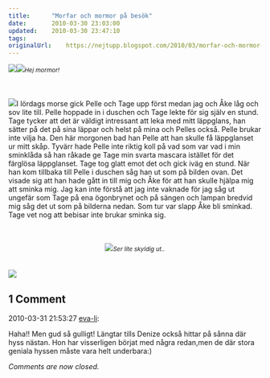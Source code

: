 ```yaml
---
title:		"Morfar och mormor på besök"
date:		2010-03-30 23:03:00
updated:	2010-03-30 23:47:10
tags: 	
originalUrl:	https://nejtupp.blogspot.com/2010/03/morfar-och-mormor-pa-besok.html
---
```


<img src="../../../../img/Mormor+och+morfar-_MG_0976.jpg"><img src="../../../../img/Mormor+och+morfar-_MG_0989.jpg"><span style="font-size:85%;"><span style="font-style: italic;">Hej mormor!<br><br></span></span></div><br><br><img src="../../../../img/Tage+och+sminket-_MG_0995.jpg">I lördags morse gick Pelle och Tage upp först medan jag och Åke låg och sov lite till. Pelle hoppade in i duschen och Tage lekte för sig själv en stund. Tage tycker att det är väldigt intressant att leka med mitt läppglans, han sätter på det på sina läppar och helst på mina och Pelles också. Pelle brukar inte vilja ha. Den här morgonen bad han Pelle att han skulle få läppglanset ur mitt skåp. Tyvärr hade Pelle inte riktig koll på vad som var vad i min sminklåda så han råkade ge Tage min svarta mascara istället för det färglösa läppglanset. Tage tog glatt emot det och gick iväg en stund. När han kom tillbaka till Pelle i duschen såg han ut som på bilden ovan. Det visade sig att han hade gått in till mig och Åke för att han skulle hjälpa mig att sminka mig. Jag kan inte förstå att jag inte vaknade för jag såg ut ungefär som Tage på ena ögonbrynet och på sängen och lampan bredvid mig såg det ut som på bilderna nedan. Som tur var slapp Åke bli sminkad. Tage vet nog att bebisar inte brukar sminka sig.<br><br><br><div style="text-align: center;"><img src="../../../../img/Tage+och+sminket-_MG_0997.jpg"><span style="font-size:85%;"><span style="font-style: italic;">Ser lite skyldig ut..</span></span><br><br><br></div><img src="../../../../img/Tage+och+sminket-_MG_1001.jpg">

<div class="comments">
	<div class="comments-header"><h2>1 Comment</h2></div>
	<div class="comments-body">
			<div class="comment" id="comment-2198133823419572038">
				<p class="comment-header">
					<date datetime="2010-03-31T21:53:27.539+02:00">2010-03-31 21:53:27</date> 
					<a href="undefined" rel="nofollow">eva-li</a>:
				</p>
				<div class="comment-content"><p>Haha!! Men gud så gulligt! Längtar tills Denize också hittar på sånna där hyss nästan. Hon har visserligen börjat med några redan,men de där stora geniala hyssen måste vara helt underbara:)</p></div>
				<div class="comment-footer"></div>
			</div></div>
	<p class="comments-footer"><em>Comments are now closed.</em></p>
</div>